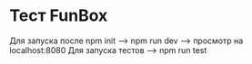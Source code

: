 # Тест FunBox
Для запуска после npm init --> npm run dev --> просмотр на localhost:8080
Для запуска тестов --> npm run test
